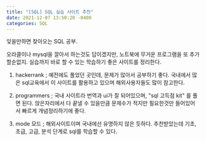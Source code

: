 ```yaml
---
title: "[SQL] SQL 실습 사이트 추천"
date: 2021-12-07 13:50:20 -0400
categories: SQL
---
```


잊을만하면 찾아오는 SQL 공부.

오라클이나 mysql을 깔아서 하는것도 답이겠지만, 노트북에 무거운 프로그램을 또 추가할순없지.
실습까지 바로 할 수 있는 학습하기 좋은 사이트를 정리한다.

1. hackerrank
; 예전에도 풀었던 곳인데, 문제가 많아서 공부하기 좋다. 국내에서 많은 sql교육에서 이 사이트를 활용하고 있으며 해외사용자들도 많이 참고한다.


2. programmers
; 국내 사이트라 번역과 ui가 잘 되어있으며, "sql 고득점 kit" 를 풀면 된다. 앉은자리에서 다 끝낼 수 있을만큼 문제수가 적지만 필요한것만 들어있어서 빠르게 개념정리하기에 좋다.


3. mode 모드
; 해외사이트이며 국내에선 유명하지 않은 듯하다. 추천받았는데 기초, 초급, 고급, 분석 단계로 sql를 학습할 수 있다.


